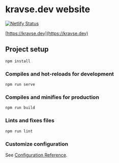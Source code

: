 # kravse.dev website
[![Netlify Status](https://api.netlify.com/api/v1/badges/e8680466-0c1e-4e1a-a9e9-c12cf2b760cb/deploy-status)](https://app.netlify.com/sites/kravse-dev/deploys)

[https://kravse.dev](https://kravse.dev)

## Project setup
```
npm install
```

### Compiles and hot-reloads for development
```
npm run serve
```

### Compiles and minifies for production
```
npm run build
```

### Lints and fixes files
```
npm run lint
```

### Customize configuration
See [Configuration Reference](https://cli.vuejs.org/config/).

